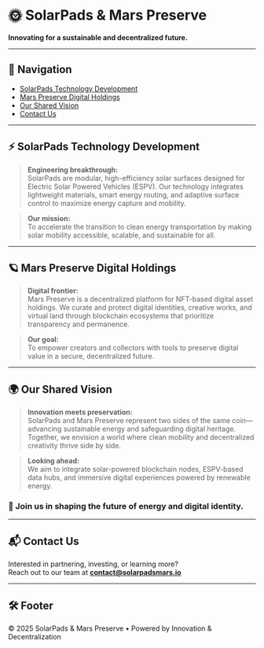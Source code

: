 # 🌞 SolarPads & Mars Preserve

**Innovating for a sustainable and decentralized future.**

---

## 🔗 Navigation
- [SolarPads Technology Development](#solarpads-technology-development)
- [Mars Preserve Digital Holdings](#mars-preserve-digital-holdings)
- [Our Shared Vision](#our-shared-vision)
- [Contact Us](#contact-us)

---

## ⚡ SolarPads Technology Development

> **Engineering breakthrough:**  
> SolarPads are modular, high-efficiency solar surfaces designed for Electric Solar Powered Vehicles (ESPV). Our technology integrates lightweight materials, smart energy routing, and adaptive surface control to maximize energy capture and mobility.

> **Our mission:**  
> To accelerate the transition to clean energy transportation by making solar mobility accessible, scalable, and sustainable for all.

---

## 🪐 Mars Preserve Digital Holdings

> **Digital frontier:**  
> Mars Preserve is a decentralized platform for NFT-based digital asset holdings. We curate and protect digital identities, creative works, and virtual land through blockchain ecosystems that prioritize transparency and permanence.

> **Our goal:**  
> To empower creators and collectors with tools to preserve digital value in a secure, decentralized future.

---

## 🌍 Our Shared Vision

> **Innovation meets preservation:**  
> SolarPads and Mars Preserve represent two sides of the same coin—advancing sustainable energy and safeguarding digital heritage. Together, we envision a world where clean mobility and decentralized creativity thrive side by side.

> **Looking ahead:**  
> We aim to integrate solar-powered blockchain nodes, ESPV-based data hubs, and immersive digital experiences powered by renewable energy.

### 🚀 Join us in shaping the future of energy and digital identity.

---

## 📬 Contact Us

Interested in partnering, investing, or learning more?  
Reach out to our team at **contact@solarpadsmars.io**

---

## 🛠️ Footer

© 2025 SolarPads & Mars Preserve • Powered by Innovation & Decentralization
